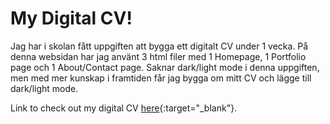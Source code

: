 # My Digital CV!

Jag har i skolan fått uppgiften att bygga ett digitalt CV under 1 vecka. På denna websidan har jag använt 3 html filer med 1 Homepage, 1 Portfolio page och 1 About/Contact page.
Saknar dark/light mode i denna uppgiften, men med mer kunskap i framtiden får jag bygga om mitt CV och lägge till dark/light mode.

Link to check out my digital CV [here](https://sillen00.github.io/Digital-CV/){:target="_blank"}.
